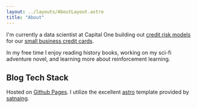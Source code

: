 ```yaml
---
layout: ../layouts/AboutLayout.astro
title: "About"
---
```


I'm currently a data scientist at Capital One building out [credit risk models](https://xgboost.readthedocs.io/en/stable/) for our [small business credit cards](https://www.capitalone.com/small-business/credit-cards/). 

In my free time I enjoy reading history books, working on my sci-fi adventure novel, and learning more about reinforcement learning.

## Blog Tech Stack

Hosted on [Github Pages](https://pages.github.com/). I utilize the excellent [astro](https://astro.build/) template provided by [satnaing](https://github.com/satnaing/astro-paper).


